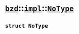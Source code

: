# [`bzd`](../../../index.md)::[`impl`](../../index.md)::[`NoType`](../index.md)

## `struct NoType`

